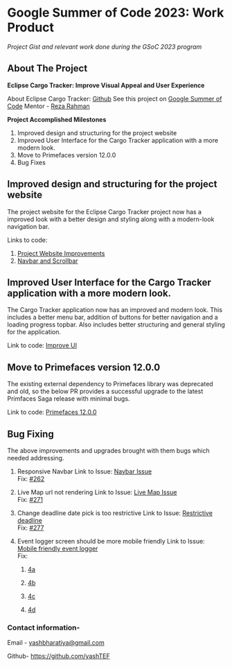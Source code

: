 # Google Summer of Code 2023: Work Product
*Project Gist and relevant work done during the GSoC 2023 program*

## About The Project

**Eclipse Cargo Tracker: Improve Visual Appeal and User Experience**

About Eclipse Cargo Tracker: [Github](https://github.com/eclipse/swtchart](https://eclipse-ee4j.github.io/cargotracker/))  
See this project on [Google Summer of Code](https://summerofcode.withgoogle.com/projects/#5104569337511936)
Mentor - [Reza Rahman](https://github.com/m-reza-rahman)

**Project Accomplished Milestones**

1. Improved design and structuring for the project website
2. Improved User Interface for the Cargo Tracker application with a more modern look.
3. Move to Primefaces version 12.0.0
4. Bug Fixes

## Improved design and structuring for the project website

The project website for the Eclipse Cargo Tracker project now has a improved look
with a better design and styling along with a modern-look navigation bar.

Links to code:
  1. [Project Website Improvements](https://github.com/eclipse-ee4j/cargotracker/pull/241)
  2. [Navbar and Scrollbar](https://github.com/eclipse-ee4j/cargotracker/pull/257)

## Improved User Interface for the Cargo Tracker application with a more modern look.

The Cargo Tracker application now has an improved and modern look.
This includes a better menu bar, addition of buttons for better navigation and a loading progress topbar.
Also includes better structuring and general styling for the application.

Link to code:
  [Improve UI](https://github.com/eclipse-ee4j/cargotracker/pull/260)

## Move to Primefaces version 12.0.0

The existing external dependency to Primefaces library was deprecated and old, so the below PR provides
a successful upgrade to the latest Primfaces Saga release with minimal bugs.

Link to code:
  [Primefaces 12.0.0](https://github.com/eclipse-ee4j/cargotracker/pull/269)

## Bug Fixing

The above improvements and upgrades brought with them bugs which needed addressing.

  1. Responsive Navbar
     Link to Issue: [Navbar Issue](https://github.com/eclipse-ee4j/cargotracker/issues/259) <br>
     Fix: [#262](https://github.com/eclipse-ee4j/cargotracker/pull/262)
     
  2. Live Map url not rendering
     Link to Issue: [Live Map Issue](https://github.com/eclipse-ee4j/cargotracker/issues/270) <br>
     Fix: [#271](https://github.com/eclipse-ee4j/cargotracker/pull/271)
     
  3. Change deadline date pick is too restrictive
     Link to Issue: [Restrictive deadline](https://github.com/eclipse-ee4j/cargotracker/issues/274) <br>
     Fix: [#277](https://github.com/eclipse-ee4j/cargotracker/pull/277)
     
  4. Event logger screen should be more mobile friendly
     Link to Issue: [Mobile friendly event logger](https://github.com/eclipse-ee4j/cargotracker/issues/275) <br>
     Fix:    
       1) [4a](https://github.com/eclipse-ee4j/cargotracker/pull/278)
     
       2) [4b](https://github.com/eclipse-ee4j/cargotracker/pull/279)
     
       3) [4c](https://github.com/eclipse-ee4j/cargotracker/pull/280)
     
       4) [4d](https://github.com/eclipse-ee4j/cargotracker/pull/281)
     

### Contact information-<br> 

Email - yashbharatiya@gmail.com <br>

Github- https://github.com/yashTEF
